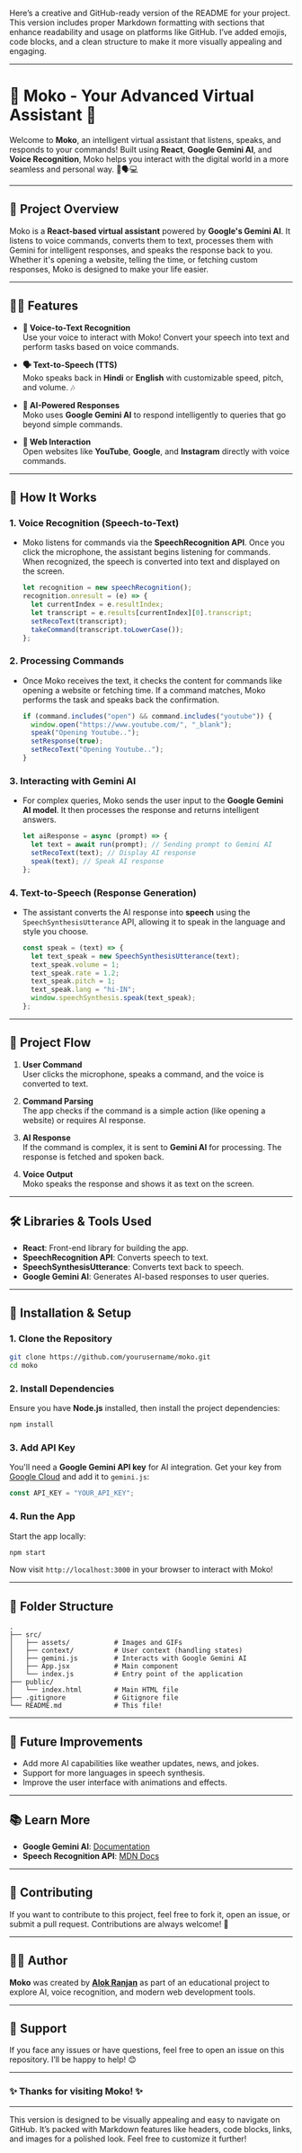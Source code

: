 Here’s a creative and GitHub-ready version of the README for your project. This version includes proper Markdown formatting with sections that enhance readability and usage on platforms like GitHub. I’ve added emojis, code blocks, and a clean structure to make it more visually appealing and engaging.

---

# 🌟 Moko - Your Advanced Virtual Assistant 🌟

Welcome to **Moko**, an intelligent virtual assistant that listens, speaks, and responds to your commands! Built using **React**, **Google Gemini AI**, and **Voice Recognition**, Moko helps you interact with the digital world in a more seamless and personal way. 🎤🗣️💻

---

## 🚀 Project Overview

Moko is a **React-based virtual assistant** powered by **Google's Gemini AI**. It listens to voice commands, converts them to text, processes them with Gemini for intelligent responses, and speaks the response back to you. Whether it's opening a website, telling the time, or fetching custom responses, Moko is designed to make your life easier.

---

## 🧑‍💻 Features

- **🎤 Voice-to-Text Recognition**  
  Use your voice to interact with Moko! Convert your speech into text and perform tasks based on voice commands.

- **🗣️ Text-to-Speech (TTS)**  
  Moko speaks back in **Hindi** or **English** with customizable speed, pitch, and volume. 🎶

- **🧠 AI-Powered Responses**  
  Moko uses **Google Gemini AI** to respond intelligently to queries that go beyond simple commands.

- **🔗 Web Interaction**  
  Open websites like **YouTube**, **Google**, and **Instagram** directly with voice commands.

---

## 🔑 How It Works

### 1. **Voice Recognition (Speech-to-Text)**

- Moko listens for commands via the **SpeechRecognition API**. Once you click the microphone, the assistant begins listening for commands. When recognized, the speech is converted into text and displayed on the screen.
  
  ```js
  let recognition = new speechRecognition();
  recognition.onresult = (e) => {
    let currentIndex = e.resultIndex;
    let transcript = e.results[currentIndex][0].transcript;
    setRecoText(transcript); 
    takeCommand(transcript.toLowerCase());
  };
  ```

### 2. **Processing Commands**

- Once Moko receives the text, it checks the content for commands like opening a website or fetching time. If a command matches, Moko performs the task and speaks back the confirmation.

  ```js
  if (command.includes("open") && command.includes("youtube")) {
    window.open("https://www.youtube.com/", "_blank");
    speak("Opening Youtube..");
    setResponse(true);
    setRecoText("Opening Youtube..");
  }
  ```

### 3. **Interacting with Gemini AI**

- For complex queries, Moko sends the user input to the **Google Gemini AI model**. It then processes the response and returns intelligent answers.

  ```js
  let aiResponse = async (prompt) => {
    let text = await run(prompt); // Sending prompt to Gemini AI
    setRecoText(text); // Display AI response
    speak(text); // Speak AI response
  };
  ```

### 4. **Text-to-Speech (Response Generation)**

- The assistant converts the AI response into **speech** using the `SpeechSynthesisUtterance` API, allowing it to speak in the language and style you choose.

  ```js
  const speak = (text) => {
    let text_speak = new SpeechSynthesisUtterance(text);
    text_speak.volume = 1;
    text_speak.rate = 1.2;
    text_speak.pitch = 1;
    text_speak.lang = "hi-IN"; 
    window.speechSynthesis.speak(text_speak);
  };
  ```

---

## 🔄 Project Flow

1. **User Command**  
   User clicks the microphone, speaks a command, and the voice is converted to text.

2. **Command Parsing**  
   The app checks if the command is a simple action (like opening a website) or requires AI response.

3. **AI Response**  
   If the command is complex, it is sent to **Gemini AI** for processing. The response is fetched and spoken back.

4. **Voice Output**  
   Moko speaks the response and shows it as text on the screen.

---

## 🛠️ Libraries & Tools Used

- **React**: Front-end library for building the app.
- **SpeechRecognition API**: Converts speech to text.
- **SpeechSynthesisUtterance**: Converts text back to speech.
- **Google Gemini AI**: Generates AI-based responses to user queries.

---

## 🔧 Installation & Setup

### 1. Clone the Repository

```bash
git clone https://github.com/yourusername/moko.git
cd moko
```

### 2. Install Dependencies

Ensure you have **Node.js** installed, then install the project dependencies:

```bash
npm install
```

### 3. Add API Key

You'll need a **Google Gemini API key** for AI integration. Get your key from [Google Cloud](https://cloud.google.com/generative-ai) and add it to `gemini.js`:

```js
const API_KEY = "YOUR_API_KEY";
```

### 4. Run the App

Start the app locally:

```bash
npm start
```

Now visit `http://localhost:3000` in your browser to interact with Moko!

---

## 📄 Folder Structure

```
.
├── src/
│   ├── assets/           # Images and GIFs
│   ├── context/          # User context (handling states)
│   ├── gemini.js         # Interacts with Google Gemini AI
│   ├── App.jsx           # Main component
│   └── index.js          # Entry point of the application
├── public/
│   └── index.html        # Main HTML file
├── .gitignore            # Gitignore file
└── README.md             # This file!
```

---

## 🎯 Future Improvements

- Add more AI capabilities like weather updates, news, and jokes.
- Support for more languages in speech synthesis.
- Improve the user interface with animations and effects.

---

## 📚 Learn More

- **Google Gemini AI**: [Documentation](https://cloud.google.com/generative-ai)
- **Speech Recognition API**: [MDN Docs](https://developer.mozilla.org/en-US/docs/Web/API/SpeechRecognition)

---

## 🤝 Contributing

If you want to contribute to this project, feel free to fork it, open an issue, or submit a pull request. Contributions are always welcome! 🙌

---

## 👨‍💻 Author

**Moko** was created by **[Alok Ranjan](https://github.com/yourusername)** as part of an educational project to explore AI, voice recognition, and modern web development tools.

---

## 📢 Support

If you face any issues or have questions, feel free to open an issue on this repository. I’ll be happy to help! 😊

---

### ✨ Thanks for visiting Moko! ✨

---

This version is designed to be visually appealing and easy to navigate on GitHub. It’s packed with Markdown features like headers, code blocks, links, and images for a polished look. Feel free to customize it further!